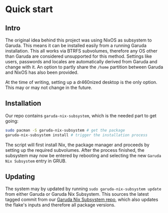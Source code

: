 # Quick start

## Intro

The original idea behind this project was using NixOS as subsystem to Garuda. This means it can be installed easily from a running Garuda installation. This all works via BTRFS subvolumes, therefore any OS other than Garuda are considered unsupported for this method. Settings like users, passwords and locales are automatically derived from Garuda and change with it. An option to partly share the `/home` partition between Garuda and NixOS has also been provided.

At the time of writing, setting up a dr460nized desktop is the only option. This may or may not change in the future.

## Installation

Our repo contains `garuda-nix-subsystem`, which is the needed part to get going:

```sh
sudo pacman -S garuda-nix-subsystem # get the package
garuda-nix-subsystem install # trigger the installation process
```

The script will first install Nix, the package manager and proceeds by setting up the required subvolumes. After the process finished, the subsystem may now be entered by rebooting and selecting the new `Garuda Nix Subsystem` entry in GRUB.

## Updating

The system may by updated by running `sudo garuda-nix-subsystem update` from either Garuda or Garuda Nix Subsystem. This sources the latest tagged commit from our [Garuda Nix Subsystem repo](https://gitlab.com/garuda-linux/garuda-nix-subsystem), which also updates the flake's inputs and therefore all package versions.
